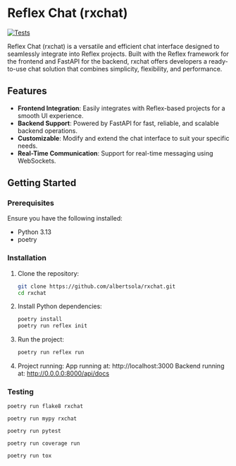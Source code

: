 # Reflex Chat (rxchat)
[![Tests](https://github.com/albertsola/rxchat/actions/workflows/tests.yml/badge.svg)](https://github.com/albertsola/rxchat/actions/workflows/tests.yml)

Reflex Chat (rxchat) is a versatile and efficient chat interface designed to seamlessly integrate into Reflex projects. Built with the Reflex framework for the frontend and FastAPI for the backend, rxchat offers developers a ready-to-use chat solution that combines simplicity, flexibility, and performance.

## Features

- **Frontend Integration**: Easily integrates with Reflex-based projects for a smooth UI experience.
- **Backend Support**: Powered by FastAPI for fast, reliable, and scalable backend operations.
- **Customizable**: Modify and extend the chat interface to suit your specific needs.
- **Real-Time Communication**: Support for real-time messaging using WebSockets.

## Getting Started

### Prerequisites

Ensure you have the following installed:
- Python 3.13
- poetry

### Installation

1. Clone the repository:
   ```bash
   git clone https://github.com/albertsola/rxchat.git
   cd rxchat
   ```

2. Install Python dependencies:
   ```bash
   poetry install
   poetry run reflex init
   ```
3. Run the project:
   ```bash
   poetry run reflex run
   ```

5. Project running:
   App running at: http://localhost:3000
   Backend running at: http://0.0.0.0:8000/api/docs


### Testing

```
poetry run flake8 rxchat

poetry run mypy rxchat

poetry run pytest

poetry run coverage run

poetry run tox
```
